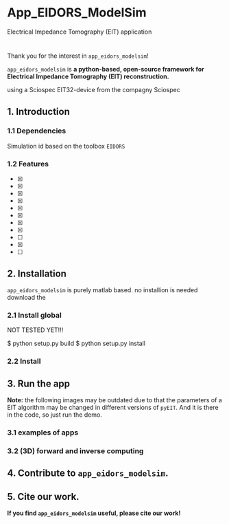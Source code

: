 # App_EIDORS_ModelSim

Electrical Impedance Tomography (EIT) application

# 

Thank you for the interest in `app_eidors_modelsim`!

`app_eidors_modelsim` is **a python-based, open-source framework for Electrical Impedance Tomography (EIT) reconstruction.**

using a Sciospec EIT32-device from the compagny Sciospec

## 1. Introduction

### 1.1 Dependencies

Simulation id based on the toolbox `EIDORS`


### 1.2 Features

 - [x] 
 - [x] 
 - [x] 
 - [x] 
 - [x] 
 - [x] 
 - [x] 
 - [x] 
 - [ ] 
 - [x] 
 - [ ] 
	
## 2. Installation

`app_eidors_modelsim` is purely matlab based. no installion is needed
download the 



### 2.1 Install global

NOT TESTED YET!!!

$ python setup.py build
$ python setup.py install


### 2.2 Install 

## 3. Run the app



**Note:** the following images may be outdated due to that the parameters of a EIT algorithm may be changed in different versions of `pyEIT`. And it is there in the code, so just run the demo.

### 3.1 examples of apps


### 3.2 (3D) forward and inverse computing


## 4. Contribute to `app_eidors_modelsim`.



## 5. Cite our work.


**If you find `app_eidors_modelsim` useful, please cite our work!**


